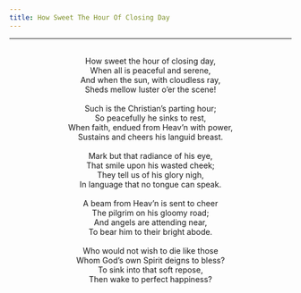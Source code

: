 ```yaml
---
title: How Sweet The Hour Of Closing Day
---
```


---
<center>
<br/>
How sweet the hour of closing day,<br/>
When all is peaceful and serene,<br/>
And when the sun, with cloudless ray,<br/>
Sheds mellow luster o’er the scene!<br/>
<br/>
Such is the Christian’s parting hour;<br/>
So peacefully he sinks to rest,<br/>
When faith, endued from Heav’n with power, <br/>
Sustains and cheers his languid breast.<br/>
<br/>
Mark but that radiance of his eye,<br/>
That smile upon his wasted cheek;<br/>
They tell us of his glory nigh,<br/>
In language that no tongue can speak.<br/>
<br/>
A beam from Heav’n is sent to cheer<br/>
The pilgrim on his gloomy road;<br/>
And angels are attending near,<br/>
To bear him to their bright abode.<br/>
<br/>
Who would not wish to die like those<br/>
Whom God’s own Spirit deigns to bless?<br/>
To sink into that soft repose,<br/>
Then wake to perfect happiness?<br/>

</center>